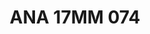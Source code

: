 ---
title: ANA 17MM 074
date: 
draft: false

# descripcion
description : Anillo de plata 925 y nácar

materials: Plata 925

color: 

dimensions: 17mm diámetro

code: 05-29-1340

type: "Anillos"

categories: []

price: $21.690,00

price_eftvo: $18.440,00

# Images
# first image will be shown in the product page
images:
  # - image: "images/path_to_image"
  # La ubicacion de las imagenes es imagenes/Anillos/Anillos.Nácar/05-29-1340-ana-17mm-074
  - image: "./images/anillos/nácar/05-29-1340-ana-17mm-074.jpg"
---